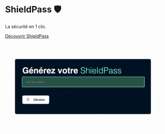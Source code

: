 # ShieldPass 🛡️
La sécurité en 1 clic.

[Découvrir ShieldPass](https://euphonious-centaur-36b92b.netlify.app/)

![demo](images/demo.gif)
